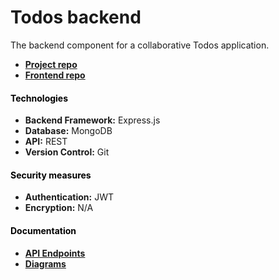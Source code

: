 # Todos backend

The backend component for a collaborative Todos application.

- **[Project repo]()**
- **[Frontend repo]()**

#### <font color="#000">Technologies</font>

- **Backend Framework:** Express.js
- **Database:** MongoDB
- **API:** REST
- **Version Control:** Git

#### <font color="#000">Security measures</font>


- **Authentication:** JWT
- **Encryption:** N/A

<!-- #### <font color="#000">Performance</font> -->


#### <font color="#000">Documentation</font>

- **[API Endpoints](./docs/enpoints.md)**
- **[Diagrams](./docs/diagrams.md)**
  
